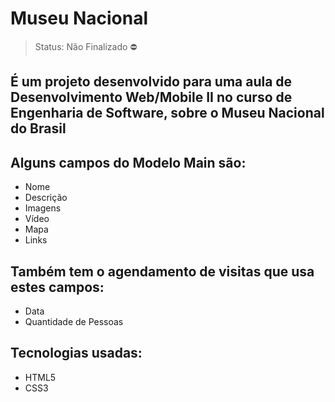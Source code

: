 <h1>Museu Nacional</h1>

> Status: Não Finalizado ⛔

## É um projeto desenvolvido para uma aula de Desenvolvimento Web/Mobile II no curso de Engenharia de Software, sobre o Museu Nacional do Brasil

## Alguns campos do Modelo Main são:

+ Nome
+ Descrição
+ Imagens
+ Vídeo 
+ Mapa
+ Links

## Também tem o agendamento de visitas que usa estes campos:

+ Data
+ Quantidade de Pessoas

## Tecnologias usadas:

+ HTML5
+ CSS3

